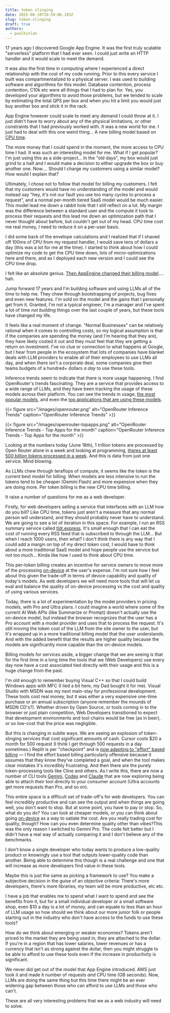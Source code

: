 ```yaml
---
title: token slinging
date: 2025-06-18T19:59:06.193Z
slug: token-slinging
draft: true
authors:
  - paulkinlan
---
```


17 years ago I discovered Google App Engine. It was the first truly scalable "serverless" platform that I had ever seen. I could just write an HTTP handler and it would scale to meet the demand.

It was also the first time in computing where I experienced a direct relationship with the cost of my code running. Prior to this every service I built was compartmentalized to a physical server. I was used to building software and algorithms for this model. Database contention, process contention, C10k etc were all things that I had to plan for. Yes, you developed your algorithms to avoid those problems, but we tended to scale by estimating the total QPS per box and when you hit a limit you would just buy another box and stick it in the rack.

App Engine however could scale to meet any demand I could throw at it. I just didn't have to worry about any of the physical limitations, or other constraints that I had previously worked with. It was a new world for me. I just had to deal with this one weird thing... A new billing model based on [CPU time](https://web.archive.org/web/20090227045111/http://code.google.com/appengine/docs/quotas.html).

The more money that I could spend in the moment, the more access to CPU time I had. It was such an interesting model for me. What if I get popular? I'm just using this as a side-project... In the "old days", my box would just grind to a halt and I would make a decision to either upgrade the box or buy another one. Now.... Should I charge my customers using a similar model? How would I explain that?

Ultimately, I chose not to follow that model for billing my customers. I felt that my customers would have no understanding of the model and would instead say "hey, it's not our fault you use too many cycles to process a request", and a normal per-month tiered SaaS model would be much easier. This model lead me down a rabbit hole that I still reflect on a lot. My margin was the difference between a standard user and the compute it took to process their requests and this lead me down an optimization path that I never thought about before, but couldn't get out of my head. CPU time cost me real money, I need to reduce it on a per-user basis.

I did some back of the envelope calculations and I realized that if I shaved off 100ms of CPU from my request handler, I would save tens of dollars a day (this was a lot for me at the time). I started to think about how I could optimize my code to get the CPU time down, lots of micro-optimizations here and there, and as I deployed each new version and I could see the CPU time drop.

I felt like an absolute genius. [Then AppEngine changed their billing model](https://glaforge.dev/posts/2011/09/01/google-app-engine-s-new-pricing-model/).... hah.

Jump forward 17 years and I'm building software and using LLMs all of the time to help me. They chew through bootstrapping of projects, bug fixes and even new features. I'm sold on the model and the gains that I personally get from it. Granted, I'm not a typical engineer, I'm a manager and I've spent a lot of time _not building_ things over the last couple of years, but these tools have changed my life.

It feels like a real moment of change. "Normal Businesses" can be relatively rational when it comes to controlling costs, so my logical assumption is that if the companies are spending the money (and I'm hearing that they are), they have likely costed it out and they must feel that they are getting a return on investment. I've no clue or connection to what happens at Google, but I hear from people in the ecosystem that lots of companies have blanket deals with LLM providers to enable all of their employees to use LLMs all day, and when there isn't a corporate deal, some companies give their teams budgets of a hundred+ dollars _a day_ to use these tools.

Inference trends seem to indicate that there is more usage happening. I find OpenRouter's trends fascinating. They are a service that provides access to a wide range of LLMs, and they have been tracking the usage of these models across their platform. You can see the trends in usage, [the most popular models](https://openrouter.ai/rankings), and even the [top applications that are using these models](https://openrouter.ai/#:~:text=View%20docs-,Top%20Apps,-Largest%20public%20apps).

{{< figure src="/images/openrouter.png" alt="OpenRouter Inference Trends" caption="OpenRouter Inference Trends" >}}

{{< figure src="/images/openrouter-topapps.png" alt="OpenRouter Inference Trends - Top Apps for the month" caption="OpenRouter Inference Trends - Top Apps for the month" >}}

Looking at the numbers today (June 18th), 1 trillion tokens are processed by Open Router alone in a week and looking at programming, [theres at least 500 billion tokens processed in a week](https://openrouter.ai/rankings/programming?view=week). And this is data from just one service. Mind blowing.

As LLMs chew through teraflops of compute, it seems like the token _is_ the current best model for billing. When models are less intensive to run the tokens tend to be cheaper (Gemini Flash) and more expensive when they are doing more. Per token billing is the new CPU time billing.

It raise a number of questions for me as a web developer.

Firstly, for web developers selling a service that interfaces with an LLM how do you bill? Like CPU time, tokens just aren't a measure that any normal person will understand, and they should probably never have to understand. We are going to see a lot of iteration in this space. For example, I run an RSS summary service called [tldr.express](https://tldr.express). It's small enough that I can eat the cost of running every RSS feed that is subscribed to through the LLM... But when I reach 1000 users, then what? I don't think there is any way that I could add a margin on top of my direct token cost, I would have to think about a more traditional SaaS model and hope people use the service but not too much... Kinda like how I used to think about CPU time.

This per-token billing creates an incentive for service owners to move more of the processing [on-device](/on-device) at the user's expense. I'm not sure how I feel about this given the trade-off in terms of device capability and quality of today's models. As web developers we will need more tools that will let us eval and balance the quality of on-device processing vs the cost and quality of using various services.

Today, there is a lot of experimentation by the model providers in pricing models, with Pro and Ultra plans. I could imagine a world where some of the current AI Web APIs (like Summarize or Prompt) doesn't actually use the on-device model, but instead the browser recognizes that the user has a Pro account with a model provider and uses that to process the request. It's still moving the token cost of the LLM from the site owner to the user, but it's wrapped up in a more traditional billing model that the user understands. And with the added benefit that the results are higher quality because the models are significantly more capable than the on-device models.

Billing models for services aside, a bigger change that we are seeing is that for the first time in a long time the tools that we (Web Developers) use every day now have a cost associated tied directly with their usage and this is a huge change from the past.

I'm old enough to remember buying Visual C++ so that I could build Windows apps with MFC (I lied a bit here, my Dad bought it for me). Visual Studio with MSDN was my next main-stay for professional development. These tools cost real money, but it was either a very expensive one-time purchase or an annual subscription (anyone remember the mounds of MSDN CD's?). Whether driven by Open Source, or tools coming in to the browser or just plain competition, Web Developers transitioned to expect that development environments and tool chains would be free (as in beer), or so low-cost that the price was negligible.

But this is changing in subtle ways. We are seeing an explosion of token-slinging services that cost significant amounts of cash. Cursor costs $20 a month for 500 request (I think I get through 500 requests in a day sometimes.) Replit is per "checkpoint" and is [now adapting to "effort" based billing](https://blog.replit.com/effort-based-pricing) &mdash; I find the effort based billing particularly offensive because it assumes that they know they've completed a goal, and when the tool makes clear mistakes it's incredibly frustrating. And then there are the purely token-processing tools like Cline and others. As I write this, there are now a number of CLI tools [Gemini](https://github.com/google-gemini/gemini-cli), [Codex](https://openai.com/index/introducing-codex/) and [Claude](https://www.anthropic.com/claude-code) that are now exploring being able to attach their tool directly to your consumer account (Ultra accounts get more requests than Pro, and so on).

This entire space is a difficult set of trade-off's for web developers. You can feel incredibly productive and can see the output and when things are going well, you don't want to stop. But at some point, you have to pay or stop. So, what do you do? You can look at cheaper models, or you can think about going [on-device](/on-device) as a way to satiate the cost. Are you really trading cost for quality, though? How can you even determine quality other than vibes?This was the only reason I switched to Gemini Pro. The code felt better but I didn't have a real way of actually comparing it and I don't believe any of the benchmarks.

I don't know a single developer who today wants to produce a low-quality product or knowingly use a tool that outputs lower-quality code than another. Being able to determine this though is a real challenge and one that will increase as more developers find value in these tools.

Maybe this is just the same as picking a framework to use? You make a subjective decision in the guise of an objective criteria: There's more developers, there's more libraries, my team will be more productive, etc etc.

I have a job that enables me to spend what I want to spend and see the benefits from it, but for a small individual developer or a small software shop, even $10 a day is a lot of money, and can equate to less than an hour of LLM usage so how should we think about our more junior folk or people starting out in the industry who don't have access to the funds to use these tools?

How do we think about emerging or weaker economies? Tokens aren't priced to the market they are being used in, they are attached to the dollar. If you're in a region that has lower salaries, lower revenues or has a currency that isn't as strong against the dollar, then you might struggle to be able to afford to use these tools even if the increase in productivity is significant.

We never did get out of the model that App Engine introduced. AWS just took it and made it number of requests _and_ CPU time (GB seconds). Now, LLMs are doing the same thing but this time there might be an ever widening gap between those who can afford to use LLMs and those who can't.

These are all very interesting problems that we as a web industry will need to solve.

